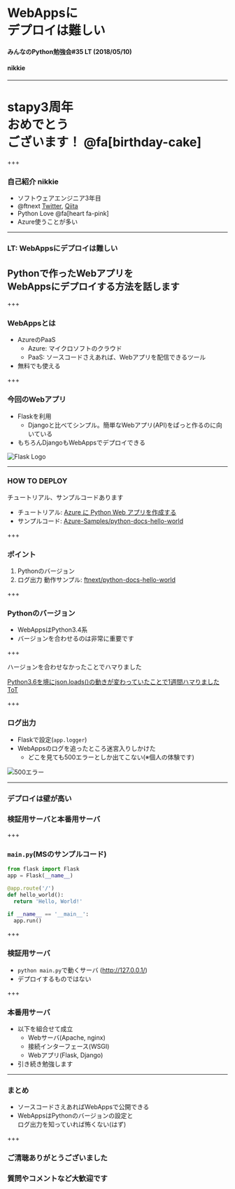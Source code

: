 # WebAppsに<br>デプロイは難しい
#### みんなのPython勉強会#35 LT (2018/05/10)
#### nikkie

---

# stapy3周年<br>おめでとう<br>ございます！ @fa[birthday-cake]

+++

### 自己紹介 nikkie

- ソフトウェアエンジニア3年目
- @ftnext [Twitter](https://twitter.com/ftnext), [Qiita](https://qiita.com/ftnext)
- Python Love @fa[heart fa-pink]
- Azure使うことが多い

---

### LT: WebAppsにデプロイは難しい

## Pythonで作ったWebアプリを<br>WebAppsにデプロイする方法を話します

+++

### WebAppsとは

- AzureのPaaS
  - Azure: マイクロソフトのクラウド
  - PaaS: ソースコードさえあれば、Webアプリを配信できるツール
- 無料でも使える

+++

### 今回のWebアプリ

- Flaskを利用
  - Djangoと比べてシンプル。簡単なWebアプリ(API)をぱっと作るのに向いている
- もちろんDjangoもWebAppsでデプロイできる

![Flask Logo](http://flask.pocoo.org/docs/0.12/_images/logo-full.png)

---

### HOW TO DEPLOY

チュートリアル、サンプルコードあります
- チュートリアル: [Azure に Python Web アプリを作成する](https://docs.microsoft.com/ja-jp/azure/app-service/app-service-web-get-started-python)
- サンプルコード: [Azure-Samples/python-docs-hello-world](https://github.com/Azure-Samples/python-docs-hello-world)

+++

### ポイント

1. Pythonのバージョン
1. ログ出力
動作サンプル: [ftnext/python-docs-hello-world](https://github.com/ftnext/python-docs-hello-world)

+++

### Pythonのバージョン

- WebAppsはPython3.4系
- バージョンを合わせるのは非常に重要です

+++

ハージョンを合わせなかったことでハマりました

[Python3.6を境にjson.loads()の動きが変わっていたことで1週間ハマりました ToT](https://qiita.com/ftnext/items/e2120cfa0fcecbd599c1)

+++

### ログ出力

- Flaskで設定(`app.logger`)
- WebAppsのログを追ったところ迷宮入りしかけた
  - どこを見ても500エラーとしか出てこない(※個人の体験です)

![500エラー](https://camo.qiitausercontent.com/575b8dfa1f54caf70921635e3aba0ad87d801a67/68747470733a2f2f71696974612d696d6167652d73746f72652e73332e616d617a6f6e6177732e636f6d2f302f38323133322f39343166326435342d386166622d356238322d393031612d6434383862343466313263372e706e67)

---

### デプロイは壁が高い

### 検証用サーバと本番用サーバ

+++

### `main.py`(MSのサンプルコード)

```python
from flask import Flask
app = Flask(__name__)

@app.route('/')
def hello_world():
  return 'Hello, World!'

if __name__ == '__main__':
  app.run()
```

+++

### 検証用サーバ

- `python main.py`で動くサーバ (http://127.0.0.1/)
- デプロイするものではない

+++

### 本番用サーバ

- 以下を組合せて成立
  - Webサーバ(Apache, nginx)
  - 接続インターフェース(WSGI)
  - Webアプリ(Flask, Django)
- 引き続き勉強します

---

### まとめ

- ソースコードさえあればWebAppsで公開できる
- WebAppsはPythonのバージョンの設定と<br>ログ出力を知っていれば怖くない(はず)

+++

### ご清聴ありがとうございました

### 質問やコメントなど大歓迎です
